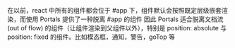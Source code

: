 在以前，react 中所有的组件都会位于 #app 下，组件默认会按照既定层级嵌套渲染，而使用 Portals 提供了一种脱离 #app 的组件
因此 Portals 适合脱离文档流 (out of flow) 的组件（让组件渲染到父组件以外），特别是 position: absolute 与 position: fixed 的组件。比如模态框，通知，警告，goTop 等
